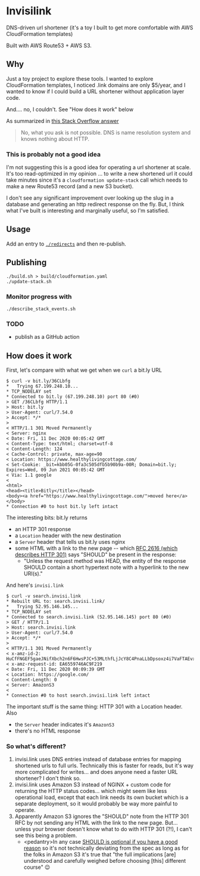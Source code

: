 # Invisilink

DNS-driven url shortener (it's a toy I built to get more comfortable with
AWS CloudFormation templates) 

Built with AWS Route53 + AWS S3.

## Why

Just a toy project to explore these tools. I wanted to explore CloudFormation
templates, I noticed .link domains are only $5/year, and I wanted to know if I
could build a URL shortener without application layer code.

And.... no, I couldn't. See "How does it work" below

As summarized in [this Stack Overflow answer](https://stackoverflow.com/a/9444094/3012550)

> No, what you ask is not possible. DNS is name resolution system and knows nothing about HTTP.

### This is probably not a good idea

I'm not suggesting this is a good idea for operating a url shortener at scale.
It's too read-optimized in my opinion ... to write a new shortened url it could
take minutes since it's a `cloudformation update-stack` call which needs to make
a new Route53 record (and a new S3 bucket). 

I don't see any significant improvement over looking up the slug in a database
and generating an http redirect response on the fly. But, I think what I've
built is interesting and marginally useful, so I'm satisfied. 

## Usage

Add an entry to [`./redirects`](./redirects) and then re-publish.

## Publishing

    ./build.sh > build/cloudformation.yaml
    ./update-stack.sh

### Monitor progress with

    ./describe_stack_events.sh

### TODO
 - publish as a GitHub action

## How does it work

First, let's compare with what we get when we `curl` a bit.ly URL

```
$ curl -v bit.ly/36CLbfg
*   Trying 67.199.248.10...
* TCP_NODELAY set
* Connected to bit.ly (67.199.248.10) port 80 (#0)
> GET /36CLbfg HTTP/1.1
> Host: bit.ly
> User-Agent: curl/7.54.0
> Accept: */*
>
< HTTP/1.1 301 Moved Permanently
< Server: nginx
< Date: Fri, 11 Dec 2020 00:05:42 GMT
< Content-Type: text/html; charset=utf-8
< Content-Length: 124
< Cache-Control: private, max-age=90
< Location: https://www.healthylivingcottage.com/
< Set-Cookie: _bit=kbb05G-0fa3c505dfb5b90b9a-00R; Domain=bit.ly; Expires=Wed, 09 Jun 2021 00:05:42 GMT
< Via: 1.1 google
<
<html>
<head><title>Bitly</title></head>
<body><a href="https://www.healthylivingcottage.com/">moved here</a></body>
* Connection #0 to host bit.ly left intact
```

The interesting bits: bit.ly returns
  - an HTTP 301 response
  - a `Location` header with the new destination
  - a `Server` header that tells us bit.ly uses nginx
  - some HTML with a link to the new page -- which [RFC 2616 (which describes
    HTTP 301)](https://tools.ietf.org/html/rfc2616#page-62) says "SHOULD" be
    present in the response:
     - "Unless the request method was HEAD, the entity of the
       response SHOULD contain a short hypertext note with a hyperlink to
       the new URI(s)."

And here's `invisi.link`

```
$ curl -v search.invisi.link
* Rebuilt URL to: search.invisi.link/
*   Trying 52.95.146.145...
* TCP_NODELAY set
* Connected to search.invisi.link (52.95.146.145) port 80 (#0)
> GET / HTTP/1.1
> Host: search.invisi.link
> User-Agent: curl/7.54.0
> Accept: */*
> 
< HTTP/1.1 301 Moved Permanently
< x-amz-id-2: HuCfFNGEF5gaeJNifXbch2n6F6HwsPJC+53MLthfLjJcY8C4PnaLLbDpsoxz4i7VaFTAEvxT19k=
< x-amz-request-id: EA6559746AC9F219
< Date: Fri, 11 Dec 2020 00:09:39 GMT
< Location: https://google.com/
< Content-Length: 0
< Server: AmazonS3
< 
* Connection #0 to host search.invisi.link left intact
```
The important stuff is the same thing: HTTP 301 with a Location header. Also
 - the `Server` header indicates it's `AmazonS3`
 - there's no HTML response

### So what's different?

1. invisi.link uses DNS entries instead of database entries for mapping shortened urls to full
   urls. Technically this is faster for reads, but it's way more complicated for
   writes... and does anyone need a faster URL shortener? I don't think so. 
2. invisi.link uses Amazon S3 instead of NGINX + custom code for returning the
   HTTP status codes... which might seem like less operational load, except that
   each link needs its own bucket which is a separate deployment, so it would
   probably be way more painful to operate.
3. Apparently Amazon S3 ignores the "SHOULD" note from the HTTP 301 RFC by not
   sending any HTML with the link to the new page. But... unless your browser
   doesn't know what to do with HTTP 301 (?!), I can't see this being a problem.
    - &lt;pedantry&gt;In any case [SHOULD is optional if you have a good reason](https://tools.ietf.org/html/rfc2119)
     so it's not technically deviating from the spec as long as for the folks in Amazon S3 it's true that
     "the full implications [are] understood and carefully weighed before choosing
     [this] different course" 😉
